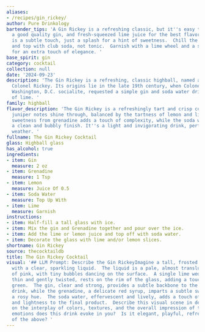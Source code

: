 ```yaml
---
aliases:
- /recipes/gin_rickey/
author: Pure Drinkology
bartender_tips: 'A Gin Rickey is a refreshing classic, but it''s easy to get wrong.  Use
  a good quality gin, and fresh-squeezed lime juice for the best flavor.  The grenadine
  is a subtle touch, just a splash for a hint of sweetness.  Chill the glass beforehand,
  and top with club soda, not tonic.  Garnish with a lime wheel and a sprig of mint
  for an extra touch of elegance. '
base_spirit: gin
category: cocktail
collection: null
date: '2024-09-23'
description: 'The Gin Rickey is a refreshing, classic highball, named after its creator,
  Colonel Rickey. Its origins lie in the late 19th century, when Colonel Rickey, a
  Washington, D.C. socialite, requested a simple gin and soda water drink with a squeeze
  of lime. '
family: highball
flavor_description: 'The Gin Rickey is a refreshingly tart and crisp cocktail. Gin''s
  juniper notes shine through, balanced by the tartness of lemon and lime. A subtle
  sweetness from grenadine adds a touch of complexity, while the soda water provides
  a clean and bubbly finish. It''s a light and invigorating drink, perfect for warm
  weather. '
fullname: The Gin Rickey Cocktail
glass: Highball glass
has_alcohol: true
ingredients:
- item: Gin
  measure: 2 oz
- item: Grenadine
  measure: 1 Tsp
- item: Lemon
  measure: Juice Of 0.5
- item: Soda Water
  measure: Top Up With
- item: Lime
  measure: Garnish
instructions:
- item: Half-fill a tall glass with ice.
- item: Mix the gin and Grenadine together and pour over the ice.
- item: Add the lime or lemon juice and top off with soda water.
- item: Decorate the glass with lime and/or lemon slices.
shortname: Gin Rickey
source: thecocktaildb
title: The Gin Rickey Cocktail
visual: '## LLM Prompt: Describe the Gin RickeyImagine a tall, frosted glass filled
  with a clear, sparkling liquid.  The liquid is a pale, almost translucent, shade
  of pink, with tiny bubbles dancing on the surface.  A single lime wedge, sliced
  thin and gently twisted, rests on the rim of the glass, adding a touch of vibrant
  green.  The gin, clear and strong, provides a subtle backbone to the refreshing
  drink, while the grenadine, a delicate red syrup, imparts a subtle sweetness and
  a rosy hue.  The soda water, effervescent and lively, adds a touch of fizziness
  and lightness to the final product.  Describe this visual scene in detail, focusing
  on the interplay of colors, textures, and the overall impression of the Gin Rickey.  What
  emotions does this drink evoke in you?  Is it elegant, playful, refreshing, or all
  of the above? '
---
```



